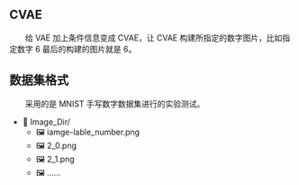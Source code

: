 ## CVAE
&ensp;&ensp;&ensp;&ensp;给 VAE 加上条件信息变成 CVAE，让 CVAE 构建所指定的数字图片，比如指定数字 6 最后的构建的图片就是 6。
## 数据集格式
&ensp;&ensp;&ensp;&ensp;采用的是 MNIST 手写数字数据集进行的实验测试。
- 📁 Image_Dir/
    - 🖼️ iamge-lable_number.png
    - 🖼️ 2_0.png
    - 🖼️ 2_1.png
    - 🖼️ ...... 
